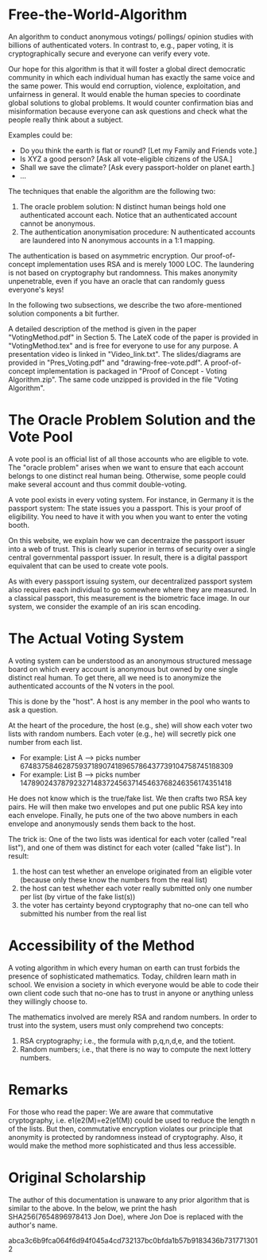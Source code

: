 # Free-the-World-Algorithm

An algorithm to conduct anonymous votings/ pollings/ opinion studies with billions of authenticated voters.
In contrast to, e.g., paper voting, it is cryptographically secure and everyone can verify every vote.

Our hope for this algorithm is that it will foster a global direct democratic community in which each individual human has exactly the same voice and the same power.
This would end corruption, violence, exploitation, and unfairness in general. It would enable the human species to coordinate global solutions to global problems.
It would counter confirmation bias and misinformation because everyone can ask questions and check what the people really think about a subject.

Examples could be:
- Do you think the earth is flat or round? [Let my Family and Friends vote.]
- Is XYZ a good person? [Ask all vote-eligible citizens of the USA.]
- Shall we save the climate? [Ask every passport-holder on planet earth.]
- ...

The techniques that enable the algorithm are the following two:
1) The oracle problem solution: N distinct human beings hold one authenticated account each. Notice that an authenticated account cannot be anonymous.
2) The authentication anonymisation procedure: N authenticated accounts are laundered into N anonymous accounts in a 1:1 mapping.

The authentication is based on asymmetric encryption. Our proof-of-concept implementation uses RSA and is merely 1000 LOC.
The laundering is not based on cryptography but randomness. This makes anonymity unpenetrable, even if you have an oracle that can randomly guess everyone's keys!

In the following two subsections, we describe the two afore-mentioned solution components a bit further.

A detailed description of the method is given in the paper "VotingMethod.pdf" in Section 5.
The LateX code of the paper is provided in "VotingMethod.tex" and is free for everyone to use for any purpose.
A presentation video is linked in "Video_link.txt". The slides/diagrams are provided in "Pres_Voting.pdf" and "drawing-free-vote.pdf".
A proof-of-concept implementation is packaged in "Proof of Concept - Voting Algorithm.zip".
The same code unzipped is provided in the file "Voting Algorithm".


# The Oracle Problem Solution and the Vote Pool

A vote pool is an official list of all those accounts who are eligible to vote.
The "oracle problem" arises when we want to ensure that each account belongs to one distinct real human being.
Otherwise, some people could make several account and thus commit double-voting.

A vote pool exists in every voting system. For instance, in Germany it is the passport system:
The state issues you a passport. This is your proof of eligibility. You need to have it with you when you want to enter the voting booth.

On this website, we explain how we can decentraize the passport issuer into a web of trust.
This is clearly superior in terms of security over a single central governmental passport issuer.
In result, there is a digital passport equivalent that can be used to create vote pools.

As with every passport issuing system, our decentralized passport system also requires each individual to go somewhere where they are measured.
In a classical passport, this measurement is the biometric face image. In our system, we consider the example of an iris scan encoding.


# The Actual Voting System

A voting system can be understood as an anonymous structured message board on which every account is anonymous but owned by one single distinct real human.
To get there, all we need is to anonymize the authenticated accounts of the N voters in the pool.

This is done by the "host". A host is any member in the pool who wants to ask a question.

At the heart of the procedure, the host (e.g., she) will show each voter two lists with random numbers.
Each voter (e.g., he) will secretly pick one number from each list.
- For example: List A --> picks number 67483758462875937189074189657864377391047587451ß8309
- For example: List B --> picks number 1478902437879232714837245637145463768246356174351418

He does not know which is the true/fake list. We then crafts two RSA key pairs.
He will then make two envelopes and put one public RSA key into each envelope.
Finally, he puts one of the two above numbers in each envelope and anonymously sends them back to the host.

The trick is: One of the two lists was identical for each voter (called "real list"), and one of them was distinct for each voter (called "fake list").
In result:
1) the host can test whether an envelope originated from an eligible voter (because only these know the numbers from the real list)
2) the host can test whether each voter really submitted only one number per list (by virtue of the fake list(s))
3) the voter has certainty beyond cryptography that no-one can tell who submitted his number from the real list


# Accessibility of the Method

A voting algorithm in which every human on earth can trust forbids the presence of sophisticated mathematics.
Today, children learn math in school. We envision a society in which everyone would be able to code their own client code such that no-one has to trust in anyone or anything unless they willingly choose to.

The mathematics involved are merely RSA and random numbers.
In order to trust into the system, users must only comprehend two concepts:
1) RSA cryptography; i.e., the formula with p,q,n,d,e, and the totient.
2) Random numbers; i.e., that there is no way to compute the next lottery numbers.


# Remarks

For those who read the paper: We are aware that commutative cryptography, i.e. e1(e2(M)=e2(e1(M)) could be used to reduce the length n of the lists. But then, commutative encryption violates our principle that anonymity is protected by randomness instead of cryptography. Also, it would make the method more sophisticated and thus less accessible.


# Original Scholarship 

The author of this documentation is unaware to any prior algorithm that is similar to the above.
In the below, we print the hash SHA256(7654896978413 Jon Doe), where Jon Doe is replaced with the author's name.

abca3c6b9fca064f6d94f045a4cd732137bc0bfda1b57b9183436b7317713012


